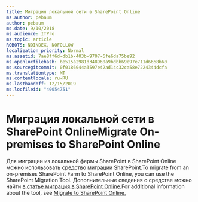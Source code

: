 ```yaml
---
title: Миграция локальной сети в SharePoint Online
ms.author: pebaum
author: pebaum
ms.date: 9/10/2018
ms.audience: ITPro
ms.topic: article
ROBOTS: NOINDEX, NOFOLLOW
localization_priority: Normal
ms.assetid: 7ae8ff6d-db1b-403b-9707-6fe6da75be92
ms.openlocfilehash: be515a2981d348960a9bdbb69e97e711d6668b60
ms.sourcegitcommit: 0f0186044a3597e42ad14c32ca58e7224344dcfa
ms.translationtype: MT
ms.contentlocale: ru-RU
ms.lasthandoff: 12/15/2019
ms.locfileid: "40054751"
---
```

# <a name="migrate-on-premises-to-sharepoint-online"></a><span data-ttu-id="6cc25-102">Миграция локальной сети в SharePoint Online</span><span class="sxs-lookup"><span data-stu-id="6cc25-102">Migrate On-premises to SharePoint Online</span></span>

<span data-ttu-id="6cc25-103">Для миграции из локальной фермы SharePoint в SharePoint Online можно использовать средство миграции SharePoint.</span><span class="sxs-lookup"><span data-stu-id="6cc25-103">To migrate from an on-premises SharePoint Farm to SharePoint Online, you can use the SharePoint Migration Tool.</span></span> <span data-ttu-id="6cc25-104">Дополнительные сведения о средстве можно найти [в статье миграция в SharePoint Online.](https://go.microsoft.com/fwlink/?linkid=2019574)</span><span class="sxs-lookup"><span data-stu-id="6cc25-104">For additional information about the tool, see [Migrate to SharePoint Online.](https://go.microsoft.com/fwlink/?linkid=2019574)</span></span>
  

